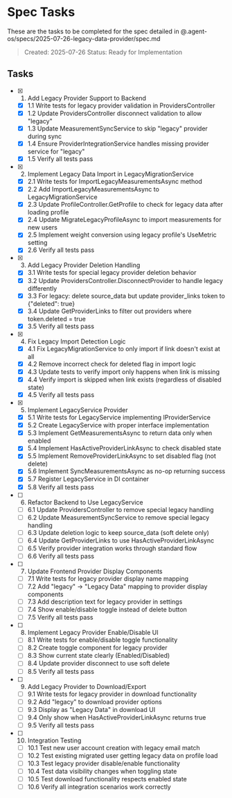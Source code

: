 # Spec Tasks

These are the tasks to be completed for the spec detailed in @.agent-os/specs/2025-07-26-legacy-data-provider/spec.md

> Created: 2025-07-26
> Status: Ready for Implementation

## Tasks

- [x] 1. Add Legacy Provider Support to Backend
  - [x] 1.1 Write tests for legacy provider validation in ProvidersController
  - [x] 1.2 Update ProvidersController disconnect validation to allow "legacy"
  - [x] 1.3 Update MeasurementSyncService to skip "legacy" provider during sync
  - [x] 1.4 Ensure ProviderIntegrationService handles missing provider service for "legacy"
  - [x] 1.5 Verify all tests pass

- [x] 2. Implement Legacy Data Import in LegacyMigrationService
  - [x] 2.1 Write tests for ImportLegacyMeasurementsAsync method
  - [x] 2.2 Add ImportLegacyMeasurementsAsync to LegacyMigrationService
  - [x] 2.3 Update ProfileController.GetProfile to check for legacy data after loading profile
  - [x] 2.4 Update MigrateLegacyProfileAsync to import measurements for new users
  - [x] 2.5 Implement weight conversion using legacy profile's UseMetric setting
  - [x] 2.6 Verify all tests pass

- [x] 3. Add Legacy Provider Deletion Handling
  - [x] 3.1 Write tests for special legacy provider deletion behavior
  - [x] 3.2 Update ProvidersController.DisconnectProvider to handle legacy differently
  - [x] 3.3 For legacy: delete source_data but update provider_links token to {"deleted": true}
  - [x] 3.4 Update GetProviderLinks to filter out providers where token.deleted = true
  - [x] 3.5 Verify all tests pass

- [x] 4. Fix Legacy Import Detection Logic
  - [x] 4.1 Fix LegacyMigrationService to only import if link doesn't exist at all
  - [x] 4.2 Remove incorrect check for deleted flag in import logic
  - [x] 4.3 Update tests to verify import only happens when link is missing
  - [x] 4.4 Verify import is skipped when link exists (regardless of disabled state)
  - [x] 4.5 Verify all tests pass

- [x] 5. Implement LegacyService Provider
  - [x] 5.1 Write tests for LegacyService implementing IProviderService
  - [x] 5.2 Create LegacyService with proper interface implementation
  - [x] 5.3 Implement GetMeasurementsAsync to return data only when enabled
  - [x] 5.4 Implement HasActiveProviderLinkAsync to check disabled state
  - [x] 5.5 Implement RemoveProviderLinkAsync to set disabled flag (not delete)
  - [x] 5.6 Implement SyncMeasurementsAsync as no-op returning success
  - [x] 5.7 Register LegacyService in DI container
  - [x] 5.8 Verify all tests pass

- [ ] 6. Refactor Backend to Use LegacyService
  - [ ] 6.1 Update ProvidersController to remove special legacy handling
  - [ ] 6.2 Update MeasurementSyncService to remove special legacy handling
  - [ ] 6.3 Update deletion logic to keep source_data (soft delete only)
  - [ ] 6.4 Update GetProviderLinks to use HasActiveProviderLinkAsync
  - [ ] 6.5 Verify provider integration works through standard flow
  - [ ] 6.6 Verify all tests pass

- [ ] 7. Update Frontend Provider Display Components
  - [ ] 7.1 Write tests for legacy provider display name mapping
  - [ ] 7.2 Add "legacy" → "Legacy Data" mapping to provider display components
  - [ ] 7.3 Add description text for legacy provider in settings
  - [ ] 7.4 Show enable/disable toggle instead of delete button
  - [ ] 7.5 Verify all tests pass

- [ ] 8. Implement Legacy Provider Enable/Disable UI
  - [ ] 8.1 Write tests for enable/disable toggle functionality
  - [ ] 8.2 Create toggle component for legacy provider
  - [ ] 8.3 Show current state clearly (Enabled/Disabled)
  - [ ] 8.4 Update provider disconnect to use soft delete
  - [ ] 8.5 Verify all tests pass

- [ ] 9. Add Legacy Provider to Download/Export
  - [ ] 9.1 Write tests for legacy provider in download functionality
  - [ ] 9.2 Add "legacy" to download provider options
  - [ ] 9.3 Display as "Legacy Data" in download UI
  - [ ] 9.4 Only show when HasActiveProviderLinkAsync returns true
  - [ ] 9.5 Verify all tests pass

- [ ] 10. Integration Testing
  - [ ] 10.1 Test new user account creation with legacy email match
  - [ ] 10.2 Test existing migrated user getting legacy data on profile load
  - [ ] 10.3 Test legacy provider disable/enable functionality
  - [ ] 10.4 Test data visibility changes when toggling state
  - [ ] 10.5 Test download functionality respects enabled state
  - [ ] 10.6 Verify all integration scenarios work correctly